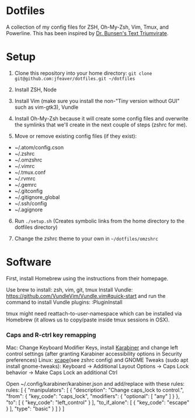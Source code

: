 Dotfiles
========

A collection of my config files for ZSH, Oh-My-Zsh, Vim, Tmux, and Powerline.  This has
been inspired by [Dr. Bunsen's Text Triumvirate](http://www.drbunsen.org/the-text-triumvirate/).

Setup
=====

1. Clone this repository into your home directory: `git clone
git@github.com:jfeaver/dotfiles.git ~/dotfiles`

2. Install ZSH, Node

3. Install Vim (make sure you install the non-"Tiny version without GUI" such as vim-gtk3), Vundle

4. Install Oh-My-Zsh because it will create some config files and overwrite the symlinks
that we'll create in the next couple of steps (zshrc for me).

5. Move or remove existing config files (if they exist):
  - ~/.atom/config.cson
  - ~/.zshrc
  - ~/.omzshrc
  - ~/.vimrc
  - ~/.tmux.conf
  - ~/.rvmrc
  - ~/.gemrc
  - ~/.gitconfig
  - ~/.gitignore\_global
  - ~/.ssh/config
  - ~/.agignore

6. Run `./setup.sh` (Creates symbolic links from the home directory to the dotfiles directory)

7. Change the zshrc theme to your own in `~/dotfiles/omzshrc`

Software
========

First, install Homebrew using the instructions from their homepage.

Use brew to install: zsh, vim, git, tmux
Install Vundle: https://github.com/VundleVim/Vundle.vim#quick-start
and run the command to install Vundle plugins: :PluginInstall

tmux might need reattach-to-user-namespace which can be installed via Homebrew (it allows us
to copy/paste inside tmux sessions in OSX).

### Caps and R-ctrl key remapping

Mac: Change Keyboard Modifier Keys, install [Karabiner](https://pqrs.org/osx/karabiner/) and change left control settings (after granting Karabiner accessibility options in Security preferences)
Linux: [xcape](https://github.com/alols/xcape)(see zshrc config) and GNOME Tweaks (sudo apt install gnome-tweaks): Keyboard -> Additional Layout Options -> Caps Lock behavior -> Make Caps Lock an additional Ctrl

Open ~/.config/karabiner/karabiner.json and add/replace with these rules:
                rules: [
                    {
                        "manipulators": [
                            {
                                "description": "Change caps_lock to control.",
                                "from": {
                                    "key_code": "caps_lock",
                                    "modifiers": {
                                        "optional": [
                                            "any"
                                        ]
                                    }
                                },
                                "to": [
                                    {
                                        "key_code": "left_control"
                                    }
                                ],
                                "to_if_alone": [
                                    {
                                        "key_code": "escape"
                                    }
                                ],
                                "type": "basic"
                            }
                        ]
                    }
                ]
